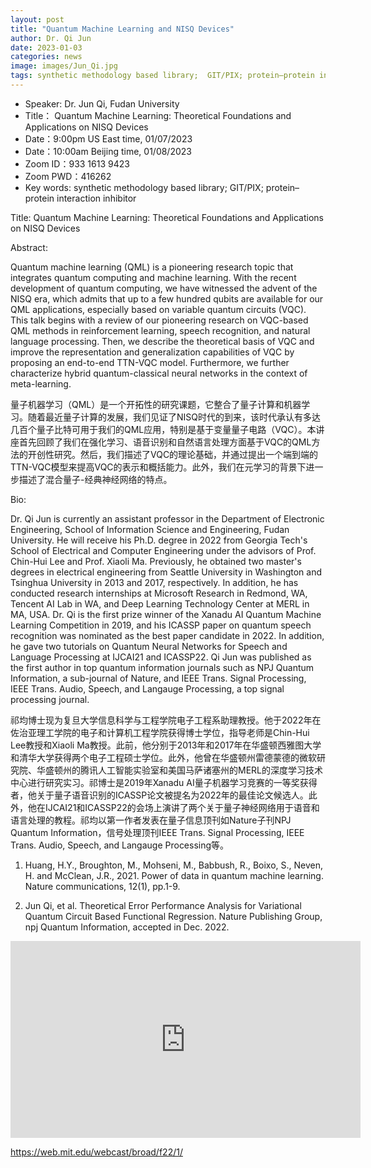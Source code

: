 ```yaml
---
layout: post
title: "Quantum Machine Learning and NISQ Devices"
author: Dr. Qi Jun
date: 2023-01-03
categories: news
image: images/Jun_Qi.jpg
tags: synthetic methodology based library;  GIT/PIX; protein–protein interaction inhibitor
---
```

- Speaker: Dr. Jun Qi, Fudan University
- Title： Quantum Machine Learning: Theoretical Foundations and Applications on NISQ Devices
- Date：9:00pm US East time, 01/07/2023
- Date：10:00am Beijing time, 01/08/2023
- Zoom  ID：933 1613 9423
- Zoom PWD：416262
- Key words: synthetic methodology based library;  GIT/PIX; protein–protein interaction inhibitor

Title: Quantum Machine Learning: Theoretical Foundations and Applications on NISQ Devices

Abstract:

Quantum machine learning (QML) is a pioneering research topic that integrates quantum computing and machine learning. With the recent development of quantum computing, we have witnessed the advent of the NISQ era, which admits that up to a few hundred qubits are available for our QML applications, especially based on variable quantum circuits (VQC). This talk begins with a review of our pioneering research on VQC-based QML methods in reinforcement learning, speech recognition, and natural language processing. Then, we describe the theoretical basis of VQC and improve the representation and generalization capabilities of VQC by proposing an end-to-end TTN-VQC model. Furthermore, we further characterize hybrid quantum-classical neural networks in the context of meta-learning.

量子机器学习（QML）是一个开拓性的研究课题，它整合了量子计算和机器学习。随着最近量子计算的发展，我们见证了NISQ时代的到来，该时代承认有多达几百个量子比特可用于我们的QML应用，特别是基于变量量子电路（VQC）。本讲座首先回顾了我们在强化学习、语音识别和自然语言处理方面基于VQC的QML方法的开创性研究。然后，我们描述了VQC的理论基础，并通过提出一个端到端的TTN-VQC模型来提高VQC的表示和概括能力。此外，我们在元学习的背景下进一步描述了混合量子-经典神经网络的特点。

Bio:

Dr. Qi Jun is currently an assistant professor in the Department of Electronic Engineering, School of Information Science and Engineering, Fudan University. He will receive his Ph.D. degree in 2022 from Georgia Tech's School of Electrical and Computer Engineering under the advisors of Prof. Chin-Hui Lee and Prof. Xiaoli Ma. Previously, he obtained two master's degrees in electrical engineering from Seattle University in Washington and Tsinghua University in 2013 and 2017, respectively. In addition, he has conducted research internships at Microsoft Research in Redmond, WA, Tencent AI Lab in WA, and Deep Learning Technology Center at MERL in MA, USA. Dr. Qi is the first prize winner of the Xanadu AI Quantum Machine Learning Competition in 2019, and his ICASSP paper on quantum speech recognition was nominated as the best paper candidate in 2022. In addition, he gave two tutorials on Quantum Neural Networks for Speech and Language Processing at IJCAI21 and ICASSP22. Qi Jun was published as the first author in top quantum information journals such as NPJ Quantum Information, a sub-journal of Nature, and IEEE Trans. Signal Processing, IEEE Trans. Audio, Speech, and Langauge Processing, a top signal processing journal.

祁均博士现为复旦大学信息科学与工程学院电子工程系助理教授。他于2022年在佐治亚理工学院的电子和计算机工程学院获得博士学位，指导老师是Chin-Hui Lee教授和Xiaoli Ma教授。此前，他分别于2013年和2017年在华盛顿西雅图大学和清华大学获得两个电子工程硕士学位。此外，他曾在华盛顿州雷德蒙德的微软研究院、华盛顿州的腾讯人工智能实验室和美国马萨诸塞州的MERL的深度学习技术中心进行研究实习。祁博士是2019年Xanadu AI量子机器学习竞赛的一等奖获得者，他关于量子语音识别的ICASSP论文被提名为2022年的最佳论文候选人。此外，他在IJCAI21和ICASSP22的会场上演讲了两个关于量子神经网络用于语音和语言处理的教程。祁均以第一作者发表在量子信息顶刊如Nature子刊NPJ Quantum Information，信号处理顶刊IEEE Trans. Signal Processing, IEEE Trans. Audio, Speech, and Langauge Processing等。

1. Huang, H.Y., Broughton, M., Mohseni, M., Babbush, R., Boixo, S., Neven, H. and McClean, J.R., 2021. Power of data in quantum machine learning. Nature communications, 12(1), pp.1-9.

2. Jun Qi, et al. Theoretical Error Performance Analysis for Variational Quantum Circuit Based Functional Regression. Nature Publishing Group, npj Quantum Information, accepted in Dec. 2022. 

<p align="center">
<iframe width="560" height="315" src="https://www.youtube.com/embed/VZBOxFS07R0" title="YouTube video player" frameborder="0" allow="accelerometer; autoplay; clipboard-write; encrypted-media; gyroscope; picture-in-picture" allowfullscreen></iframe>
</p>

https://web.mit.edu/webcast/broad/f22/1/
